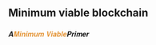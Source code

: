 ## Minimum viable blockchain
##### <span style="font-family:Helvetica Neue; font-weight:bold">A<span style="color:#e49436">Minimum Viable</span>Primer</span>

